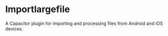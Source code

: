 # Importlargefile
A Capacitor plugin for importing and processing files from Android and iOS devices.
